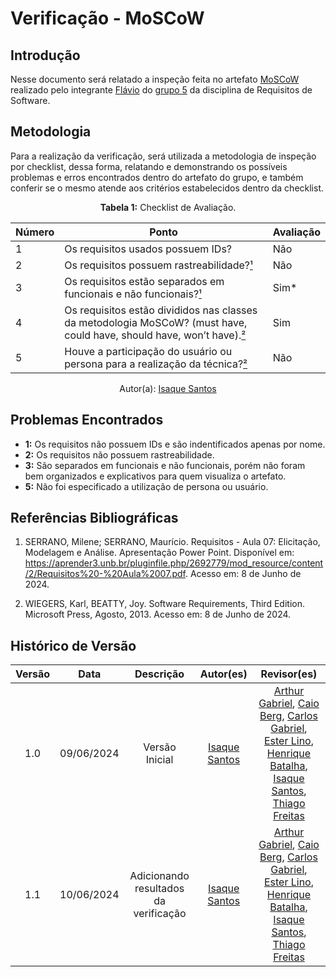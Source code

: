 # Verificação - MoSCoW

## Introdução

Nesse documento será relatado a inspeção feita no artefato [MoSCoW](https://requisitos-de-software.github.io/2024.1-Sinesp_Cidadao/elicitacao/priorizacao/Moscow/) realizado pelo integrante [Flávio](https://github.com/flavioovatsug) do [grupo 5](https://github.com/Requisitos-de-Software/2024.1-Sinesp_Cidadao) da disciplina de Requisitos de Software.

## Metodologia

Para a realização da verificação, será utilizada a metodologia de inspeção por checklist, dessa forma, relatando e demonstrando os possíveis problemas e erros encontrados dentro do artefato do grupo, e também conferir se o mesmo atende aos critérios estabelecidos dentro da checklist.

<font><p style="text-align: center">**Tabela 1:** Checklist de Avaliação.</p></font>

| Número | Ponto | Avaliação |
| ------------- | ------------- | ------------- |
| 1 | Os requisitos usados possuem IDs? | Não |
| 2 | Os requisitos possuem rastreabilidade?[¹](#ref1) | Não |
| 3 | Os requisitos estão separados em funcionais e não funcionais?[¹](#ref1) | Sim* |
| 4 | Os requisitos estão divididos nas classes da metodologia MoSCoW? (must have, could have, should have, won’t have).[²](#ref2) | Sim |
| 5 |  Houve a participação do usuário ou persona para a realização da técnica?[²](#ref2) | Não |
<div align="center">Autor(a): <a href="https://github.com/IsaqueSH">Isaque Santos</a></div>

## Problemas Encontrados

- **1:** Os requisitos não possuem IDs e são indentificados apenas por nome.
- **2:** Os requisitos não possuem rastreabilidade.
- **3:** São separados em funcionais e não funcionais, porém não foram bem organizados e explicativos para quem visualiza o artefato.
- **5:** Não foi especificado a utilização de persona ou usuário.

## Referências Bibliográficas

<a id="ref1"></a>

1.  SERRANO, Milene; SERRANO, Maurício. Requisitos - Aula 07: Elicitação, Modelagem e Análise. Apresentação Power Point. Disponível em: https://aprender3.unb.br/pluginfile.php/2692779/mod_resource/content/2/Requisitos%20-%20Aula%2007.pdf. Acesso em: 8 de Junho de 2024.

<a id="ref2"></a>

2. WIEGERS, Karl, BEATTY, Joy. Software Requirements, Third Edition. Microsoft Press, Agosto, 2013. Acesso em: 8 de Junho de 2024.

## Histórico de Versão

| Versão |    Data    |                      Descrição                      |      Autor(es)      | Revisor(es)  |
| :----: | :--------: | :-------------------------------------------------: | :-----------------: | :----------: |
|  1.0   | 09/06/2024 | Versão Inicial | [Isaque Santos](https://github.com)|  [Arthur Gabriel](ArthurGabrieel), [Caio Berg](https://github.com/Caio-bergbjj), [Carlos Gabriel](https://github.com/TheCarlosRamos), [Ester Lino](https://github.com/esteerlino), [Henrique Batalha](https://github.com/HeBatalha), [Isaque Santos](https://github.com/IsaqueSH), [Thiago Freitas](https://github.com/thiagorfreitas) |
|  1.1   | 10/06/2024 | Adicionando resultados da verificação | [Isaque Santos](https://github.com)|  [Arthur Gabriel](ArthurGabrieel), [Caio Berg](https://github.com/Caio-bergbjj), [Carlos Gabriel](https://github.com/TheCarlosRamos), [Ester Lino](https://github.com/esteerlino), [Henrique Batalha](https://github.com/HeBatalha), [Isaque Santos](https://github.com/IsaqueSH), [Thiago Freitas](https://github.com/thiagorfreitas) |

